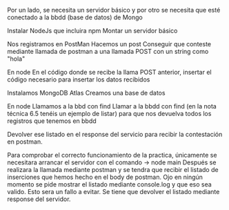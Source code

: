  
Por un lado, se necesita un servidor básico y por otro se necesita que esté conectado a la bbdd (base de datos) de Mongo

 
Instalar NodeJs que incluira npm
Montar un servidor básico 
 

Nos registramos en PostMan
Hacemos un post 
Conseguir que conteste mediante llamada de postman a una llamada POST con un string como "hola"


En node
En el código donde se recibe la llama POST anterior, insertar el código necesario para insertar los datos recibidos


Instalamos MongoDB Atlas
Creamos una base de datos

En node
Llamamos a la bbd con find
Llamar a la bbdd con find (en la nota técnica 6.5 tenéis un ejemplo de listar) para que nos devuelva todos los registros que tenemos en bbdd


Devolver ese listado en el response del servicio para recibir la contestación en postman.




Para comprobar el correcto funcionamiento de la practica, únicamente se necesitara arrancar el servidor con el comando -> node main
 Después se realizara la llamada mediante postman y se tendra que recibir el listado de inserciones que hemos hecho en el body de postman.
 Ojo en ningún momento se pide mostrar el listado mediante console.log y que eso sea valido. Esto sera un fallo a evitar. 
 Se tiene que devolver el listado mediante response del servidor.
